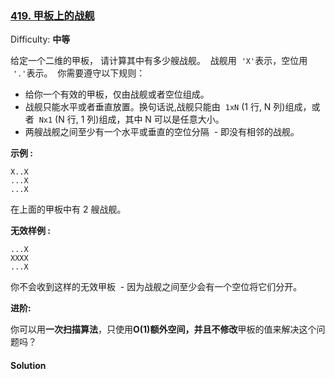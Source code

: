 ### [419\. 甲板上的战舰](https://leetcode-cn.com/problems/battleships-in-a-board/)

Difficulty: **中等**

给定一个二维的甲板， 请计算其中有多少艘战舰。  战舰用  `'X'`表示，空位用  `'.'`表示。  你需要遵守以下规则：

- 给你一个有效的甲板，仅由战舰或者空位组成。
- 战舰只能水平或者垂直放置。换句话说,战舰只能由  `1xN` (1 行, N 列)组成，或者  `Nx1` (N 行, 1 列)组成，其中 N 可以是任意大小。
- 两艘战舰之间至少有一个水平或垂直的空位分隔  - 即没有相邻的战舰。

**示例 :**

```
X..X
...X
...X
```

在上面的甲板中有 2 艘战舰。

**无效样例 :**

```
...X
XXXX
...X
```

你不会收到这样的无效甲板  - 因为战舰之间至少会有一个空位将它们分开。

**进阶:**

你可以用**一次扫描算法**，只使用**O(1)额外空间，**并且**不修改**甲板的值来解决这个问题吗？

#### Solution
